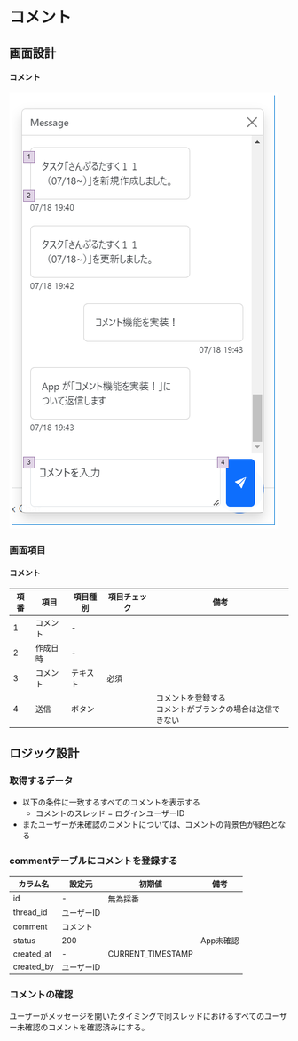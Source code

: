 # コメント

## 画面設計

#### コメント

<img alt="コメント" src="image/コメント.png"/>

### 画面項目

#### コメント

| 項番 | 項目   | 項目種別 | 項目チェック | 備考                                |
|----|------|------|--------|-----------------------------------|
| 1  | コメント | -    |        |                                   |
| 2  | 作成日時 | -    |        |                                   |
| 3  | コメント | テキスト | 必須     |                                   |
| 4  | 送信   | ボタン  |        | コメントを登録する<br/>コメントがブランクの場合は送信できない |

## ロジック設計

### 取得するデータ

- 以下の条件に一致するすべてのコメントを表示する
    - コメントのスレッド = ログインユーザーID
- またユーザーが未確認のコメントについては、コメントの背景色が緑色となる

### commentテーブルにコメントを登録する

| カラム名       | 設定元    | 初期値               | 備考     |
|------------|--------|-------------------|--------|
| id         | -      | 無為採番              |        |
| thread_id  | ユーザーID |                   |        |
| comment    | コメント   |                   |        |
| status     | 200    |                   | App未確認 |
| created_at | -      | CURRENT_TIMESTAMP |        |
| created_by | ユーザーID |                   |        |

### コメントの確認

ユーザーがメッセージを開いたタイミングで同スレッドにおけるすべてのユーザー未確認のコメントを確認済みにする。
